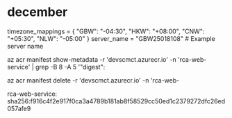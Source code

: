 # december
timezone_mappings = {
    "GBW": "-04:30",
    "HKW": "+08:00",
    "CNW": "+05:30",
    "NLW": "-05:00"
}
server_name = "GBW25018108"  # Example server name


az acr manifest show-metadata -r 'devscmct.azurecr.io' -n 'rca-web-service' | grep -B 8 -A 5 '"digest": 

az acr manifest delete -r 'devscmct.azurecr.io' -n 'rca-web-

rca-web-service:  sha256:f916c4f2e917f0ca3a4789b181ab8f58529cc50ed1c2379272dfc26ed057afe9
